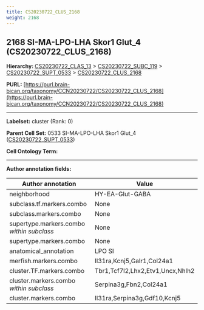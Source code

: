 ```yaml
---
title: CS20230722_CLUS_2168
weight: 2168
---
```

## 2168 SI-MA-LPO-LHA Skor1 Glut_4 (CS20230722_CLUS_2168)
<b>Hierarchy: </b>
[CS20230722_CLAS_13](../CS20230722_CLAS_13) >
[CS20230722_SUBC_119](../CS20230722_SUBC_119) >
[CS20230722_SUPT_0533](../CS20230722_SUPT_0533) >
[CS20230722_CLUS_2168](../CS20230722_CLUS_2168)

**PURL:** [https://purl.brain-bican.org/taxonomy/CCN20230722/CS20230722_CLUS_2168](https://purl.brain-bican.org/taxonomy/CCN20230722/CS20230722_CLUS_2168)

---


**Labelset:** cluster (Rank: 0)

**Parent Cell Set:** 0533 SI-MA-LPO-LHA Skor1 Glut_4 ([CS20230722_SUPT_0533](../CS20230722_SUPT_0533))



**Cell Ontology Term:** 

[MARKER GENES.]: #


---

[TRANSFERRED ANNOTATIONS.]: #


[AUTHOR ANNOTATION FIELDS.]: #


**Author annotation fields:**

| Author annotation | Value |
|-------------------|-------|
|neighborhood|HY-EA-Glut-GABA|
|subclass.tf.markers.combo|None|
|subclass.markers.combo|None|
|supertype.markers.combo _within subclass_|None|
|supertype.markers.combo|None|
|anatomical_annotation|LPO SI|
|merfish.markers.combo|Il31ra,Kcnj5,Galr1,Col24a1|
|cluster.TF.markers.combo|Tbr1,Tcf7l2,Lhx2,Etv1,Uncx,Nhlh2|
|cluster.markers.combo _within subclass_|Serpina3g,Fbn2,Col24a1|
|cluster.markers.combo|Il31ra,Serpina3g,Gdf10,Kcnj5|
